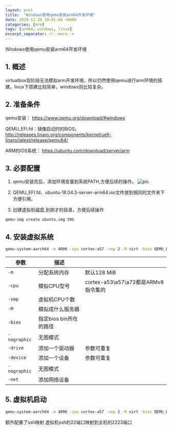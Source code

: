 ```yaml
---
layout: post
title:  "Windows使用qemu安装arm64开发环境"
date: 2019-11-26 10:01:04 +0800
categories: [arm]
tags: [arm64, windows, linux]
excerpt_separator: <!--more-->
---
```

Windows使用qemu安装arm64开发环境
<!--more-->

## 1. 概述

virtualbox现阶段无法模拟arm开发环境，所以仍然使用qemu进行arm环境的搭建。linux下搭建比较简单，windows则比较复杂。

## 2. 准备条件

qemu安装：
https://www.qemu.org/download/#windows

QEMU_EFI.fd：镜像启动时的BIOS。
http://releases.linaro.org/components/kernel/uefi-linaro/latest/release/qemu64/

ARM的IOS系统：
https://ubuntu.com/download/server/arm

## 3. 必要配置

1. qemu安装完后，添加环境变量到系统PATH,方便后续的操作。
![pic](/images/微信截图_20191126100651.png)

2. QEMU_EFI.fd、ubuntu-18.04.3-server-arm64.iso文件放到相同的文件夹下方便引用。

3. 创建虚拟机磁盘,到刚才的目录，方便后续操作
```bash
qemu-img create ubuntu.img 50G
```

## 4. 安装虚拟系统

```bash
qemu-system-aarch64 -m 4096 -cpu cortex-a57 -smp 2 -M virt -bios QEMU_EFI.fd -nographic -drive if=none,file=ubuntu-18.04.3-server-arm64.iso,id=cdrom,media=cdrom -device virtio-scsi-device -device scsi-cd,drive=cdrom -drive if=none,file=ubuntu.img,id=hd0 -device virtio-blk-device,drive=hd0
```

|参数|描述||
|---|---|---|
|`-m`|分配系统内存|默认128 MiB|
|`-cpu`|模拟CPU型号|cortex-a53\a57\a72都是ARMv8指令集的|
|`-smp`|虚拟机CPU个数||
|`-M`|模拟成什么服务器||
|`-bios`|指定bios bin所在的路径||
|`-nographic`|无图模式||
|`-drive`|添加一个驱动器|参数可重复|
|`-device`|添加一个设备|参数可重复|
|`-nographic`|无图模式||
|`-net`|添加网络设备||

## 5. 虚拟机启动

```bash
qemu-system-aarch64 -m 4096 -cpu cortex-a57 -smp 2 -M virt -bios QEMU_EFI.fd -nographic -drive if=none,file=ubuntu.img,id=hd0 -device virtio-blk-device,drive=hd0 -net user,hostfwd=tcp::2223-:22 -net nic -k en-us
```

额外配置了ssh映射
虚拟机ssh的22端口映射到主机的2223端口